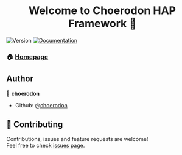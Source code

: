 <h1 align="center">Welcome to Choerodon HAP Framework 👋</h1>
<p>
  <img alt="Version" src="https://img.shields.io/badge/version-4.0.x-blue.svg?cacheSeconds=2592000" />
  <a href="http://wiki.choerodon.com.cn/share/5ebc04885b7fdaaa">
    <img alt="Documentation" src="https://img.shields.io/badge/documentation-yes-brightgreen.svg" target="_blank" />
  </a>
</p>

### 🏠 [Homepage](https://github.com/choerodon/choerodon-hap-framework)

## Author

👤 **choerodon**

* Github: [@choerodon](https://github.com/choerodon)

## 🤝 Contributing

Contributions, issues and feature requests are welcome!<br />Feel free to check [issues page](https://github.com/choerodon/choerodon-hap-framework/issues).